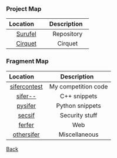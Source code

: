 ### Project Map

| Location         | Description                                                                          |
|:----------------:|:------------------------------------------------------------------------------------:|
| [Surufel](https://github.com/Surufel/surufel)                                    | Repository           |
| [Cirquet](#)                                                                     | Cirquet |

### Fragment Map

| Location         | Description                                                                          |
|:----------------:|:------------------------------------------------------------------------------------:|
| [sifercontest](https://github.com/Surufel/Personal/tree/master/2.sifercontest)   | My competition code  |
| [sifer--](https://github.com/Surufel/Personal/tree/master/0.sifer--)             | C++ snippets         |
| [pysifer](https://github.com/Surufel/Personal/tree/master/1.pysifer)             | Python snippets      |
| [secsif](https://github.com/Surufel/Personal/tree/master/5.secsif)               | Security stuff       |
| [ferfer](https://github.com/Surufel/Personal/tree/master/3.ferfer)               | Web                  |
| [othersifer](https://github.com/Surufel/Personal/tree/master/4.othersifer)       | Miscellaneous        |

[Back](http://www.siferaseph.com)
